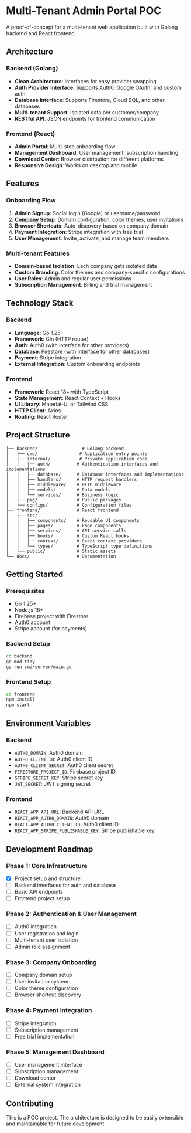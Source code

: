 # Multi-Tenant Admin Portal POC

A proof-of-concept for a multi-tenant web application built with Golang backend and React frontend.

## Architecture

### Backend (Golang)
- **Clean Architecture**: Interfaces for easy provider swapping
- **Auth Provider Interface**: Supports Auth0, Google OAuth, and custom auth
- **Database Interface**: Supports Firestore, Cloud SQL, and other databases
- **Multi-tenant Support**: Isolated data per customer/company
- **RESTful API**: JSON endpoints for frontend communication

### Frontend (React)
- **Admin Portal**: Multi-step onboarding flow
- **Management Dashboard**: User management, subscription handling
- **Download Center**: Browser distribution for different platforms
- **Responsive Design**: Works on desktop and mobile

## Features

### Onboarding Flow
1. **Admin Signup**: Social login (Google) or username/password
2. **Company Setup**: Domain configuration, color themes, user invitations
3. **Browser Shortcuts**: Auto-discovery based on company domain
4. **Payment Integration**: Stripe integration with free trial
5. **User Management**: Invite, activate, and manage team members

### Multi-tenant Features
- **Domain-based Isolation**: Each company gets isolated data
- **Custom Branding**: Color themes and company-specific configurations
- **User Roles**: Admin and regular user permissions
- **Subscription Management**: Billing and trial management

## Technology Stack

### Backend
- **Language**: Go 1.25+
- **Framework**: Gin (HTTP router)
- **Auth**: Auth0 (with interface for other providers)
- **Database**: Firestore (with interface for other databases)
- **Payment**: Stripe integration
- **External Integration**: Custom onboarding endpoints

### Frontend
- **Framework**: React 18+ with TypeScript
- **State Management**: React Context + Hooks
- **UI Library**: Material-UI or Tailwind CSS
- **HTTP Client**: Axios
- **Routing**: React Router

## Project Structure

```
├── backend/                 # Golang backend
│   ├── cmd/                # Application entry points
│   ├── internal/           # Private application code
│   │   ├── auth/          # Authentication interfaces and implementations
│   │   ├── database/      # Database interfaces and implementations
│   │   ├── handlers/      # HTTP request handlers
│   │   ├── middleware/    # HTTP middleware
│   │   ├── models/        # Data models
│   │   └── services/      # Business logic
│   ├── pkg/               # Public packages
│   └── configs/           # Configuration files
├── frontend/              # React frontend
│   ├── src/
│   │   ├── components/    # Reusable UI components
│   │   ├── pages/         # Page components
│   │   ├── services/      # API service calls
│   │   ├── hooks/         # Custom React hooks
│   │   ├── context/       # React context providers
│   │   └── types/         # TypeScript type definitions
│   └── public/            # Static assets
└── docs/                  # Documentation
```

## Getting Started

### Prerequisites
- Go 1.25+
- Node.js 18+
- Firebase project with Firestore
- Auth0 account
- Stripe account (for payments)

### Backend Setup
```bash
cd backend
go mod tidy
go run cmd/server/main.go
```

### Frontend Setup
```bash
cd frontend
npm install
npm start
```

## Environment Variables

### Backend
- `AUTH0_DOMAIN`: Auth0 domain
- `AUTH0_CLIENT_ID`: Auth0 client ID
- `AUTH0_CLIENT_SECRET`: Auth0 client secret
- `FIRESTORE_PROJECT_ID`: Firebase project ID
- `STRIPE_SECRET_KEY`: Stripe secret key
- `JWT_SECRET`: JWT signing secret

### Frontend
- `REACT_APP_API_URL`: Backend API URL
- `REACT_APP_AUTH0_DOMAIN`: Auth0 domain
- `REACT_APP_AUTH0_CLIENT_ID`: Auth0 client ID
- `REACT_APP_STRIPE_PUBLISHABLE_KEY`: Stripe publishable key

## Development Roadmap

### Phase 1: Core Infrastructure
- [x] Project setup and structure
- [ ] Backend interfaces for auth and database
- [ ] Basic API endpoints
- [ ] Frontend project setup

### Phase 2: Authentication & User Management
- [ ] Auth0 integration
- [ ] User registration and login
- [ ] Multi-tenant user isolation
- [ ] Admin role assignment

### Phase 3: Company Onboarding
- [ ] Company domain setup
- [ ] User invitation system
- [ ] Color theme configuration
- [ ] Browser shortcut discovery

### Phase 4: Payment Integration
- [ ] Stripe integration
- [ ] Subscription management
- [ ] Free trial implementation

### Phase 5: Management Dashboard
- [ ] User management interface
- [ ] Subscription management
- [ ] Download center
- [ ] External system integration

## Contributing

This is a POC project. The architecture is designed to be easily extensible and maintainable for future development.
